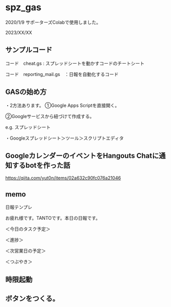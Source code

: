 # spz_gas
2020/1/9 サポーターズColabで使用しました。

2023/XX/XX 

## サンプルコード

コード　cheat.gs : スプレッドシートを動かすコードのチートシート

コード　reporting_mail.gs　：日報を自動化するコード

## GASの始め方
・2方法あります。
①Google Apps Scriptを直接開く。

②Googleサービスから紐づけて作成する。

e.g. スプレッドシート

 ・Googleスプレッドシート＞ツール＞スクリプトエディタ


## GoogleカレンダーのイベントをHangouts Chatに通知するbotを作った話

https://qiita.com/yut0n/items/02a632c90fc076a21046


##  memo

日報テンプレ

お疲れ様です。TANTOです。本日の日報です。

＜今日のタスク予定＞

＜進捗＞

＜次営業日の予定＞

＜つぶやき＞

## 時限起動

## ボタンをつくる。
